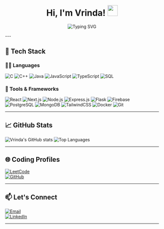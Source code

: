 <h1 align="center"> Hi, I'm Vrinda! <img src="https://media.giphy.com/media/LOnt6uqjD9OexmQJRB/giphy.gif" height="35" width="33"></h1>

<p align="center">
  <a>
    <img src="https://readme-typing-svg.herokuapp.com?font=Fira+Code&size=22&pause=1000&color=F75C7E&center=true&vCenter=true&width=700&height=60&lines=Aspiring+SDE+%7C+Building+Scalable+Solutions;Debugging+Reality+%E2%9C%94+Decrypting+Possibilities;Architecting+Tomorrow's+Tech+Today;Perpetual+Learner+%7C+Curious+Mind+%F0%9F%94%8D" alt="Typing SVG">
  </a>
</p>
---

## 🚀 Tech Stack

### 👩‍💻 Languages
![C](https://img.shields.io/badge/C-%2300599C.svg?style=for-the-badge&logo=c&logoColor=white)
![C++](https://img.shields.io/badge/C++-%2300599C.svg?style=for-the-badge&logo=c%2B%2B&logoColor=white)
![Java](https://img.shields.io/badge/Java-%23ED8B00.svg?style=for-the-badge&logo=openjdk&logoColor=white)
![JavaScript](https://img.shields.io/badge/JavaScript-%23323330.svg?style=for-the-badge&logo=javascript&logoColor=%23F7DF1E)
![TypeScript](https://img.shields.io/badge/TypeScript-%23007ACC.svg?style=for-the-badge&logo=typescript&logoColor=white)
![SQL](https://img.shields.io/badge/SQL-%2300C7B7.svg?style=for-the-badge&logo=sql&logoColor=white)

### 🧰 Tools & Frameworks
![React](https://img.shields.io/badge/React-%2320232a.svg?style=for-the-badge&logo=react&logoColor=%2361DAFB)
![Next.js](https://img.shields.io/badge/Next.js-black?style=for-the-badge&logo=next.js&logoColor=white)
![Node.js](https://img.shields.io/badge/Node.js-6DA55F?style=for-the-badge&logo=node.js&logoColor=white)
![Express.js](https://img.shields.io/badge/Express.js-%23404d59.svg?style=for-the-badge&logo=express&logoColor=%2361DAFB)
![Flask](https://img.shields.io/badge/Flask-000000?style=for-the-badge&logo=flask&logoColor=white)
![Firebase](https://img.shields.io/badge/Firebase-ffca28?style=for-the-badge&logo=firebase&logoColor=black)
![PostgreSQL](https://img.shields.io/badge/PostgreSQL-%23316192.svg?style=for-the-badge&logo=postgresql&logoColor=white)
![MongoDB](https://img.shields.io/badge/MongoDB-%234ea94b.svg?style=for-the-badge&logo=mongodb&logoColor=white)
![TailwindCSS](https://img.shields.io/badge/TailwindCSS-%2338B2AC.svg?style=for-the-badge&logo=tailwind-css&logoColor=white)
![Docker](https://img.shields.io/badge/Docker-%232496ED.svg?style=for-the-badge&logo=docker&logoColor=white)
![Git](https://img.shields.io/badge/Git-%23F05032.svg?style=for-the-badge&logo=git&logoColor=white)

---

## 📈 GitHub Stats

![Vrinda's GitHub stats](https://github-readme-stats.vercel.app/api?username=vrindabindal12&show_icons=true&theme=radical)
![Top Languages](https://github-readme-stats.vercel.app/api/top-langs/?username=vrindabindal12&layout=compact&theme=radical)

---

## 🌐 Coding Profiles

[![LeetCode](https://img.shields.io/badge/LeetCode-FFA116?style=flat-square&logo=LeetCode&logoColor=black)](https://leetcode.com/vrindabindal12)  
[![GitHub](https://img.shields.io/badge/GitHub-181717?style=flat-square&logo=GitHub&logoColor=white)](https://github.com/vrindabindal12)

---

## 📫 Let's Connect

[![Email](https://img.shields.io/badge/Email-D14836?style=flat-square&logo=gmail&logoColor=white)](mailto:vrindabindal1212@gmail.com)  
[![LinkedIn](https://img.shields.io/badge/LinkedIn-0077B5?style=flat-square&logo=linkedin&logoColor=white)](https://www.linkedin.com/in/vrinda-bindal-55b645349)  


---

